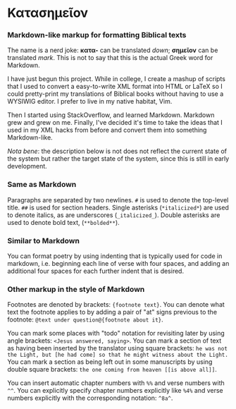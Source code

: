 # Κατασημεῖον
### Markdown-like markup for formatting Biblical texts

The name is a nerd joke: **κατα-** can be translated *down*; **σημεῖον** can be
translated *mark*. This is not to say that this is the actual Greek word for
Markdown.

I have just begun this project. While in college, I create a mashup of scripts
that I used to convert a easy-to-write XML format into HTML or LaTeX so I
could pretty-print my translations of Biblical books without having to use a
WYSIWIG editor. I prefer to live in my native habitat, Vim.

Then I started using StackOverflow, and learned Markdown. Markdown grew and grew
on me. Finally, I've decided it's time to take the ideas that I used in my XML
hacks from before and convert them into something Markdown-like.

*Nota bene*: the description below is not does not reflect the current state of
the system but rather the target state of the system, since this is still in
early development.

### Same as Markdown
Paragraphs are separated by two newlines. `#` is used to denote the top-level
title. `##` is used for section headers. Single asterisks (`*italicized*`) are
used to denote italics, as are underscores (`_italicized_`). Double asterisks
are used to denote bold text, (`**bolded**`).

### Similar to Markdown
You can format poetry by using indenting that is typically used for code in
markdown, i.e. beginning each line of verse with four spaces, and adding an
additional four spaces for each further indent that is desired.

### Other markup in the style of Markdown
Footnotes are denoted by brackets: `{footnote text}`. You can denote what text
the footnote applies to by adding a pair of "at" signs previous to the footnote:
`@text under question@{footnote about it}`.

You can mark some places with "todo" notation for revisiting later by using
angle brackets: `<Jesus answered, saying>`. You can mark a section of text as
having been inserted by the translator using square brackets: `he was not the
Light, but [he had come] so that he might witness about the Light.` You can mark
a section as being left out in some manuscripts by using double square brackets:
`the one coming from heaven [[is above all]]`.

You can insert automatic chapter numbers with `%%` and verse numbers with `^^`.
You can explicitly specify chapter numbers explicitly like `%4%` and verse
numbers explicitly with the corresponding notation: `^8a^`.
